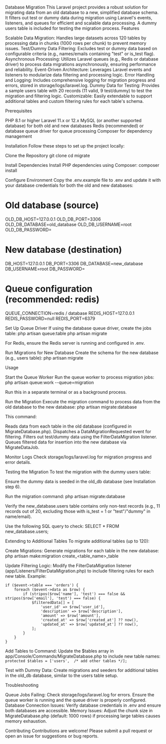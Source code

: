 Database Migration
This Laravel project provides a robust solution for migrating data from an old database to a new, simplified database schema. It filters out test or dummy data during migration using Laravel's events, listeners, and queues for efficient and scalable data processing. A dummy users table is included for testing the migration process.
Features

Scalable Data Migration: Handles large datasets across 120 tables by processing data in chunks (1000 rows per chunk) to prevent memory issues.
Test/Dummy Data Filtering: Excludes test or dummy data based on configurable criteria (e.g., names/emails containing "test" or is_test flag).
Asynchronous Processing: Utilizes Laravel queues (e.g., Redis or database driver) to process data migrations asynchronously, ensuring performance and reliability.
Event-Driven Architecture: Leverages Laravel events and listeners to modularize data filtering and processing logic.
Error Handling and Logging: Includes comprehensive logging for migration progress and errors, stored in storage/logs/laravel.log.
Dummy Data for Testing: Provides a sample users table with 20 records (11 valid, 9 test/dummy) to test the migration and filtering logic.
Customizable: Easily extendable to support additional tables and custom filtering rules for each table's schema.

Prerequisites

PHP 8.1 or higher
Laravel 11.x or 12.x
MySQL (or another supported database) for both old and new databases
Redis (recommended) or database queue driver for queue processing
Composer for dependency management

Installation
Follow these steps to set up the project locally:

Clone the Repository
git clone <repository-url>
cd migrate


Install Dependencies
Install PHP dependencies using Composer:
composer install


Configure Environment
Copy the .env.example file to .env and update it with your database credentials for both the old and new databases:
# Old database (source)
OLD_DB_HOST=127.0.0.1
OLD_DB_PORT=3306
OLD_DB_DATABASE=old_database
OLD_DB_USERNAME=root
OLD_DB_PASSWORD=

# New database (destination)
DB_HOST=127.0.0.1
DB_PORT=3306
DB_DATABASE=new_database
DB_USERNAME=root
DB_PASSWORD=

# Queue configuration (recommended: redis)
QUEUE_CONNECTION=redis / database
REDIS_HOST=127.0.0.1
REDIS_PASSWORD=null
REDIS_PORT=6379


Set Up Queue Driver
If using the database queue driver, create the jobs table:
php artisan queue:table
php artisan migrate

For Redis, ensure the Redis server is running and configured in .env.

Run Migrations for New Database
Create the schema for the new database (e.g., users table):
php artisan migrate



Usage

Start the Queue Worker
Run the queue worker to process migration jobs:
php artisan queue:work --queue=migration

Run this in a separate terminal or as a background process.

Run the Migration
Execute the migration command to process data from the old database to the new database:
php artisan migrate:database

This command:

Reads data from each table in the old database (configured in MigrateDatabase.php).
Dispatches a DataMigrationRequested event for filtering.
Filters out test/dummy data using the FilterDataMigration listener.
Queues filtered data for insertion into the new database via MigrateDataJob.


Monitor Logs
Check storage/logs/laravel.log for migration progress and error details.


Testing the Migration
To test the migration with the dummy users table:

Ensure the dummy data is seeded in the old_db database (see Installation step 6).

Run the migration command:
php artisan migrate:database


Verify the new_database.users table contains only non-test records (e.g., 11 records out of 20, excluding those with is_test = 1 or "test"/"dummy" in name/email).


Use the following SQL query to check:
SELECT * FROM new_database.users;

Extending to Additional Tables
To migrate additional tables (up to 120):

Create Migrations: Generate migrations for each table in the new database:
php artisan make:migration create_<table_name>_table


Update Filtering Logic: Modify the FilterDataMigration listener (app/Listeners/FilterDataMigration.php) to include filtering rules for each new table. Example:
```
if ($event->table === 'orders') {
    foreach ($event->data as $row) {
        if (stripos($row['name'], 'test') === false && stripos($row['email'], 'test') === false) {
            $filteredData[] = [
                'user_id' => $row['user_id'],
                'description' => $row['description'],
                'amount' => $row['amount'],
                'created_at' => $row['created_at'] ?? now(),
                'updated_at' => $row['updated_at'] ?? now(),
            ];
        }
    }
}
```

Add Tables to Command: Update the $tables array in app/Console/Commands/MigrateDatabase.php to include new table names:
```protected $tables = ['users',  /* add other tables */];```


Test with Dummy Data: Create migrations and seeders for additional tables in the old_db database, similar to the users table setup.


Troubleshooting

Queue Jobs Failing: Check storage/logs/laravel.log for errors. Ensure the queue worker is running and the queue driver is properly configured.
Database Connection Issues: Verify database credentials in .env and ensure both databases are accessible.
Memory Issues: Adjust the chunk size in MigrateDatabase.php (default: 1000 rows) if processing large tables causes memory exhaustion.

Contributing
Contributions are welcome! Please submit a pull request or open an issue for suggestions or bug reports.
